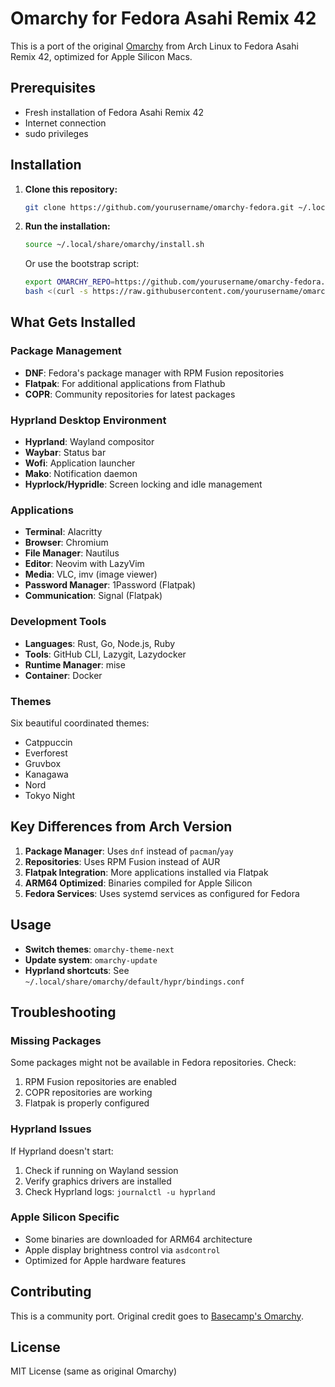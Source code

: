 # Omarchy for Fedora Asahi Remix 42

This is a port of the original [Omarchy](https://github.com/basecamp/omarchy) from Arch Linux to Fedora Asahi Remix 42, optimized for Apple Silicon Macs.

## Prerequisites

- Fresh installation of Fedora Asahi Remix 42
- Internet connection
- sudo privileges

## Installation

1. **Clone this repository:**
   ```bash
   git clone https://github.com/yourusername/omarchy-fedora.git ~/.local/share/omarchy
   ```

2. **Run the installation:**
   ```bash
   source ~/.local/share/omarchy/install.sh
   ```

   Or use the bootstrap script:
   ```bash
   export OMARCHY_REPO=https://github.com/yourusername/omarchy-fedora.git
   bash <(curl -s https://raw.githubusercontent.com/yourusername/omarchy-fedora/main/boot.sh)
   ```

## What Gets Installed

### Package Management
- **DNF**: Fedora's package manager with RPM Fusion repositories
- **Flatpak**: For additional applications from Flathub
- **COPR**: Community repositories for latest packages

### Hyprland Desktop Environment
- **Hyprland**: Wayland compositor
- **Waybar**: Status bar
- **Wofi**: Application launcher  
- **Mako**: Notification daemon
- **Hyprlock/Hypridle**: Screen locking and idle management

### Applications
- **Terminal**: Alacritty
- **Browser**: Chromium
- **File Manager**: Nautilus
- **Editor**: Neovim with LazyVim
- **Media**: VLC, imv (image viewer)
- **Password Manager**: 1Password (Flatpak)
- **Communication**: Signal (Flatpak)

### Development Tools
- **Languages**: Rust, Go, Node.js, Ruby
- **Tools**: GitHub CLI, Lazygit, Lazydocker
- **Runtime Manager**: mise
- **Container**: Docker

### Themes
Six beautiful coordinated themes:
- Catppuccin
- Everforest  
- Gruvbox
- Kanagawa
- Nord
- Tokyo Night

## Key Differences from Arch Version

1. **Package Manager**: Uses `dnf` instead of `pacman`/`yay`
2. **Repositories**: Uses RPM Fusion instead of AUR
3. **Flatpak Integration**: More applications installed via Flatpak
4. **ARM64 Optimized**: Binaries compiled for Apple Silicon
5. **Fedora Services**: Uses systemd services as configured for Fedora

## Usage

- **Switch themes**: `omarchy-theme-next`
- **Update system**: `omarchy-update`
- **Hyprland shortcuts**: See `~/.local/share/omarchy/default/hypr/bindings.conf`

## Troubleshooting

### Missing Packages
Some packages might not be available in Fedora repositories. Check:
1. RPM Fusion repositories are enabled
2. COPR repositories are working
3. Flatpak is properly configured

### Hyprland Issues
If Hyprland doesn't start:
1. Check if running on Wayland session
2. Verify graphics drivers are installed
3. Check Hyprland logs: `journalctl -u hyprland`

### Apple Silicon Specific
- Some binaries are downloaded for ARM64 architecture
- Apple display brightness control via `asdcontrol`
- Optimized for Apple hardware features

## Contributing

This is a community port. Original credit goes to [Basecamp's Omarchy](https://github.com/basecamp/omarchy).

## License

MIT License (same as original Omarchy) 